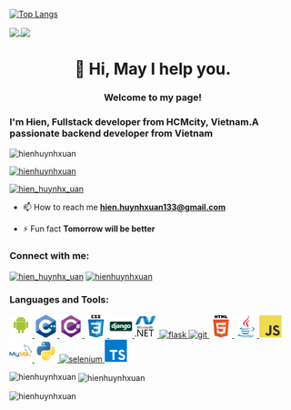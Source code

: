 <!--
**xuanhienhuynh/xuanhienhuynh** is a ✨ _special_ ✨ repository because its `README.md` (this file) appears on your GitHub profile.

Here are some ideas to get you started:

- 🔭 I’m currently working on ...
- 🌱 I’m currently learning ...
- 👯 I’m looking to collaborate on ...
- 🤔 I’m looking for help with ...
- 💬 Ask me about ...
- 📫 How to reach me: ...
- 😄 Pronouns: ...
- ⚡ Fun fact: ...
-->

[![Top Langs](https://github-readme-stats.vercel.app/api/top-langs/?username=hienhuynhxuan&langs_count=8)](https://github.com/hienhuynhxuan/github-readme-stats)

<a href="https://github.com/anuraghazra/github-readme-stats">
  <img align="center" src="https://github-readme-stats.vercel.app/api/pin/?username=anuraghazra&repo=github-readme-stats" />
</a>
<a href="https://github.com/anuraghazra/convoychat">
  <img align="center" src="https://github-readme-stats.vercel.app/api/pin/?username=anuraghazra&repo=convoychat" />
</a>

#

<h1 align="center">👋 Hi, May I help you.</h1>
<h3 align="center">Welcome to my page!</h3>
<h3>I'm Hien, Fullstack developer from  HCMcity, Vietnam.A passionate backend developer from Vietnam</h3>

<p align="left"> <img src="https://komarev.com/ghpvc/?username=hienhuynhxuan&label=Profile%20views&color=0e75b6&style=flat" alt="hienhuynhxuan" /> </p>

<p align="left"> <a href="https://github.com/ryo-ma/github-profile-trophy"><img src="https://github-profile-trophy.vercel.app/?username=hienhuynhxuan" alt="hienhuynhxuan" /></a> </p>

<p align="left"> <a href="https://twitter.com/hien_huynhx_uan" target="blank"><img src="https://img.shields.io/twitter/follow/hien_huynhx_uan?logo=twitter&style=for-the-badge" alt="hien_huynhx_uan" /></a> </p>

- 📫 How to reach me **hien.huynhxuan133@gmail.com**

- ⚡ Fun fact **Tomorrow will be better**

<h3 align="left">Connect with me:</h3>
<p align="left">
<a href="https://twitter.com/hien_huynhx_uan" target="blank"><img align="center" src="https://cdn.jsdelivr.net/npm/simple-icons@3.0.1/icons/twitter.svg" alt="hien_huynhx_uan" height="30" width="40" /></a>
<a href="https://linkedin.com/in/hienhuynhxuan" target="blank"><img align="center" src="https://cdn.jsdelivr.net/npm/simple-icons@3.0.1/icons/linkedin.svg" alt="hienhuynhxuan" height="30" width="40" /></a>
</p>

<h3 align="left">Languages and Tools:</h3>
<p align="left"> <a href="https://developer.android.com" target="_blank"> <img src="https://raw.githubusercontent.com/devicons/devicon/master/icons/android/android-original-wordmark.svg" alt="android" width="40" height="40"/> </a> <a href="https://www.w3schools.com/cpp/" target="_blank"> <img src="https://raw.githubusercontent.com/devicons/devicon/master/icons/cplusplus/cplusplus-original.svg" alt="cplusplus" width="40" height="40"/> </a> <a href="https://www.w3schools.com/cs/" target="_blank"> <img src="https://raw.githubusercontent.com/devicons/devicon/master/icons/csharp/csharp-original.svg" alt="csharp" width="40" height="40"/> </a> <a href="https://www.w3schools.com/css/" target="_blank"> <img src="https://raw.githubusercontent.com/devicons/devicon/master/icons/css3/css3-original-wordmark.svg" alt="css3" width="40" height="40"/> </a> <a href="https://www.djangoproject.com/" target="_blank"> <img src="https://raw.githubusercontent.com/devicons/devicon/master/icons/django/django-original.svg" alt="django" width="40" height="40"/> </a> <a href="https://dotnet.microsoft.com/" target="_blank"> <img src="https://raw.githubusercontent.com/devicons/devicon/master/icons/dot-net/dot-net-original-wordmark.svg" alt="dotnet" width="40" height="40"/> </a> <a href="https://flask.palletsprojects.com/" target="_blank"> <img src="https://www.vectorlogo.zone/logos/pocoo_flask/pocoo_flask-icon.svg" alt="flask" width="40" height="40"/> </a> <a href="https://git-scm.com/" target="_blank"> <img src="https://www.vectorlogo.zone/logos/git-scm/git-scm-icon.svg" alt="git" width="40" height="40"/> </a> <a href="https://www.w3.org/html/" target="_blank"> <img src="https://raw.githubusercontent.com/devicons/devicon/master/icons/html5/html5-original-wordmark.svg" alt="html5" width="40" height="40"/> </a> <a href="https://www.java.com" target="_blank"> <img src="https://raw.githubusercontent.com/devicons/devicon/master/icons/java/java-original.svg" alt="java" width="40" height="40"/> </a> <a href="https://developer.mozilla.org/en-US/docs/Web/JavaScript" target="_blank"> <img src="https://raw.githubusercontent.com/devicons/devicon/master/icons/javascript/javascript-original.svg" alt="javascript" width="40" height="40"/> </a> <a href="https://www.mysql.com/" target="_blank"> <img src="https://raw.githubusercontent.com/devicons/devicon/master/icons/mysql/mysql-original-wordmark.svg" alt="mysql" width="40" height="40"/> </a> <a href="https://www.python.org" target="_blank"> <img src="https://raw.githubusercontent.com/devicons/devicon/master/icons/python/python-original.svg" alt="python" width="40" height="40"/> </a> <a href="https://www.selenium.dev" target="_blank"> <img src="https://raw.githubusercontent.com/detain/svg-logos/780f25886640cef088af994181646db2f6b1a3f8/svg/selenium-logo.svg" alt="selenium" width="40" height="40"/> </a> <a href="https://www.typescriptlang.org/" target="_blank"> <img src="https://raw.githubusercontent.com/devicons/devicon/master/icons/typescript/typescript-original.svg" alt="typescript" width="40" height="40"/> </a> </p>

<p><img align="left" src="https://github-readme-stats.vercel.app/api/top-langs?username=hienhuynhxuan&show_icons=true&locale=en&layout=compact" alt="hienhuynhxuan" /></p>

<p>&nbsp;<img align="center" src="https://github-readme-stats.vercel.app/api?username=hienhuynhxuan&show_icons=true&locale=en" alt="hienhuynhxuan" /></p>

<p><img align="center" src="https://github-readme-streak-stats.herokuapp.com/?user=hienhuynhxuan&" alt="hienhuynhxuan" /></p>
